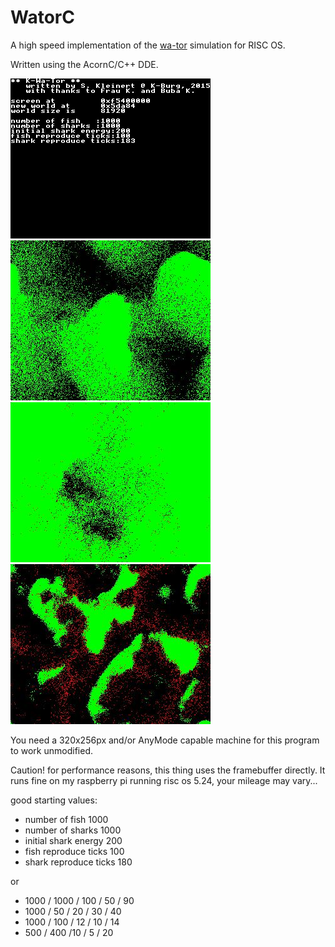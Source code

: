 # WatorC

A high speed implementation of the [wa-tor](https://en.wikipedia.org/wiki/Wa-Tor) simulation for RISC OS.

Written using the AcornC/C++ DDE.

![Screen2](screenshots/Screen2.jpg)
![Screen1](screenshots/Screen1.jpg)
![Screen4](screenshots/Screen4.jpg)
![Screen0](screenshots/Screen0.jpg)

You need a 320x256px and/or AnyMode capable machine for this program to work unmodified.

Caution! for performance reasons, this thing uses the framebuffer directly. 
It runs fine on my raspberry pi running risc os 5.24, your mileage may vary...

good starting values:

- number of fish        1000
- number of sharks      1000
- initial shark energy   200
- fish reproduce ticks   100
- shark reproduce ticks  180

or

- 1000 / 1000 / 100 / 50 / 90
- 1000 / 50 / 20 / 30 / 40
- 1000 / 100 / 12 / 10 / 14
- 500 / 400 /10 / 5 / 20
